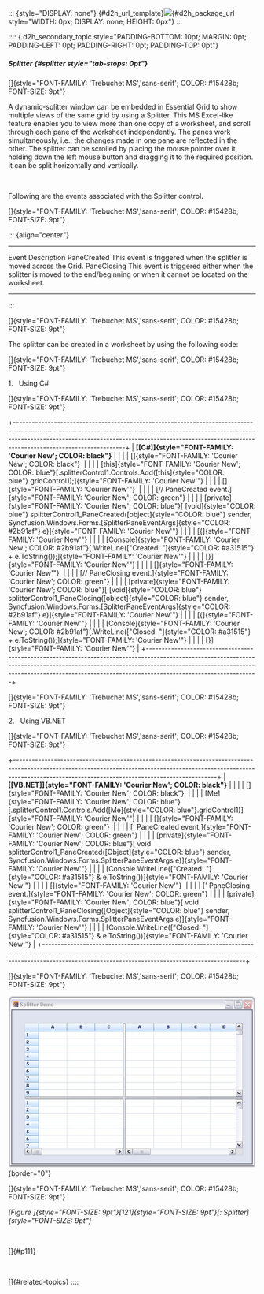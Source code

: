 ::: {style="DISPLAY: none"}
[](ms-xhelp:///?Id=d2h_url_template){#d2h_url_template}![](!package_url!){#d2h_package_url style="WIDTH: 0px; DISPLAY: none; HEIGHT: 0px"}
:::

:::: {.d2h_secondary_topic style="PADDING-BOTTOM: 10pt; MARGIN: 0pt; PADDING-LEFT: 0pt; PADDING-RIGHT: 0pt; PADDING-TOP: 0pt"}
##### Splitter {#splitter style="tab-stops: 0pt"}

[]{style="FONT-FAMILY: 'Trebuchet MS','sans-serif'; COLOR: #15428b; FONT-SIZE: 9pt"} 

A dynamic-splitter window can be embedded in Essential Grid to show multiple views of the same grid by using a Splitter. This MS Excel-like feature enables you to view more than one copy of a worksheet, and scroll through each pane of the worksheet independently. The panes work simultaneously, i.e., the changes made in one pane are reflected in the other. The splitter can be scrolled by placing the mouse pointer over it, holding down the left mouse button and dragging it to the required position. It can be split horizontally and vertically.

 

Following are the events associated with the Splitter control.

[]{style="FONT-FAMILY: 'Trebuchet MS','sans-serif'; COLOR: #15428b; FONT-SIZE: 9pt"} 

::: {align="center"}
  ------------- -------------------------------------------------------------------------------------------------------------------------------
  Event         Description
  PaneCreated   This event is triggered when the splitter is moved across the Grid.
  PaneClosing   This event is triggered either when the splitter is moved to the end/beginning or when it cannot be located on the worksheet.
  ------------- -------------------------------------------------------------------------------------------------------------------------------
:::

[]{style="FONT-FAMILY: 'Trebuchet MS','sans-serif'; COLOR: #15428b; FONT-SIZE: 9pt"} 

The splitter can be created in a worksheet by using the following code:

[]{style="FONT-FAMILY: 'Trebuchet MS','sans-serif'; COLOR: #15428b; FONT-SIZE: 9pt"} 

1.   Using C#

[]{style="FONT-FAMILY: 'Trebuchet MS','sans-serif'; COLOR: #15428b; FONT-SIZE: 9pt"} 

+-----------------------------------------------------------------------------------------------------------------------------------------------------------------------------------------------------------------------------------------------------------------------------+
| **[\[C#\]]{style="FONT-FAMILY: 'Courier New'; COLOR: black"}**                                                                                                                                                                                                              |
|                                                                                                                                                                                                                                                                             |
| []{style="FONT-FAMILY: 'Courier New'; COLOR: black"}                                                                                                                                                                                                                        |
|                                                                                                                                                                                                                                                                             |
| [this]{style="FONT-FAMILY: 'Courier New'; COLOR: blue"}[.splitterControl1.Controls.Add([this]{style="COLOR: blue"}.gridControl1);]{style="FONT-FAMILY: 'Courier New'"}                                                                                                      |
|                                                                                                                                                                                                                                                                             |
| []{style="FONT-FAMILY: 'Courier New'"}                                                                                                                                                                                                                                      |
|                                                                                                                                                                                                                                                                             |
| [// PaneCreated event.]{style="FONT-FAMILY: 'Courier New'; COLOR: green"}                                                                                                                                                                                                   |
|                                                                                                                                                                                                                                                                             |
| [private]{style="FONT-FAMILY: 'Courier New'; COLOR: blue"}[ [void]{style="COLOR: blue"} splitterControl1_PaneCreated([object]{style="COLOR: blue"} sender, Syncfusion.Windows.Forms.[SplitterPaneEventArgs]{style="COLOR: #2b91af"} e)]{style="FONT-FAMILY: 'Courier New'"} |
|                                                                                                                                                                                                                                                                             |
| [{]{style="FONT-FAMILY: 'Courier New'"}                                                                                                                                                                                                                                     |
|                                                                                                                                                                                                                                                                             |
| [Console]{style="FONT-FAMILY: 'Courier New'; COLOR: #2b91af"}[.WriteLine([\"Created: \"]{style="COLOR: #a31515"} + e.ToString());]{style="FONT-FAMILY: 'Courier New'"}                                                                                                      |
|                                                                                                                                                                                                                                                                             |
| [}]{style="FONT-FAMILY: 'Courier New'"}                                                                                                                                                                                                                                     |
|                                                                                                                                                                                                                                                                             |
| []{style="FONT-FAMILY: 'Courier New'"}                                                                                                                                                                                                                                      |
|                                                                                                                                                                                                                                                                             |
| [// PaneClosing event.]{style="FONT-FAMILY: 'Courier New'; COLOR: green"}                                                                                                                                                                                                   |
|                                                                                                                                                                                                                                                                             |
| [private]{style="FONT-FAMILY: 'Courier New'; COLOR: blue"}[ [void]{style="COLOR: blue"} splitterControl1_PaneClosing([object]{style="COLOR: blue"} sender, Syncfusion.Windows.Forms.[SplitterPaneEventArgs]{style="COLOR: #2b91af"} e)]{style="FONT-FAMILY: 'Courier New'"} |
|                                                                                                                                                                                                                                                                             |
| [{]{style="FONT-FAMILY: 'Courier New'"}                                                                                                                                                                                                                                     |
|                                                                                                                                                                                                                                                                             |
| [Console]{style="FONT-FAMILY: 'Courier New'; COLOR: #2b91af"}[.WriteLine([\"Closed: \"]{style="COLOR: #a31515"} + e.ToString());]{style="FONT-FAMILY: 'Courier New'"}                                                                                                       |
|                                                                                                                                                                                                                                                                             |
| [}]{style="FONT-FAMILY: 'Courier New'"}                                                                                                                                                                                                                                     |
+-----------------------------------------------------------------------------------------------------------------------------------------------------------------------------------------------------------------------------------------------------------------------------+

[]{style="FONT-FAMILY: 'Trebuchet MS','sans-serif'; COLOR: #15428b; FONT-SIZE: 9pt"} 

2.   Using VB.NET

[]{style="FONT-FAMILY: 'Trebuchet MS','sans-serif'; COLOR: #15428b; FONT-SIZE: 9pt"} 

+----------------------------------------------------------------------------------------------------------------------------------------------------------------------------------------------------------------------------+
| **[\[VB.NET\]]{style="FONT-FAMILY: 'Courier New'; COLOR: black"}**                                                                                                                                                         |
|                                                                                                                                                                                                                            |
| []{style="FONT-FAMILY: 'Courier New'; COLOR: black"}                                                                                                                                                                       |
|                                                                                                                                                                                                                            |
| [Me]{style="FONT-FAMILY: 'Courier New'; COLOR: blue"}[.splitterControl1.Controls.Add([Me]{style="COLOR: blue"}.gridControl1)]{style="FONT-FAMILY: 'Courier New'"}                                                          |
|                                                                                                                                                                                                                            |
| []{style="FONT-FAMILY: 'Courier New'; COLOR: green"}                                                                                                                                                                       |
|                                                                                                                                                                                                                            |
| [\' PaneCreated event.]{style="FONT-FAMILY: 'Courier New'; COLOR: green"}                                                                                                                                                  |
|                                                                                                                                                                                                                            |
| [private]{style="FONT-FAMILY: 'Courier New'; COLOR: blue"}[ void splitterControl1_PaneCreated([Object]{style="COLOR: blue"} sender, Syncfusion.Windows.Forms.SplitterPaneEventArgs e)]{style="FONT-FAMILY: 'Courier New'"} |
|                                                                                                                                                                                                                            |
| [Console.WriteLine([\"Created: \"]{style="COLOR: #a31515"} & e.ToString())]{style="FONT-FAMILY: 'Courier New'"}                                                                                                            |
|                                                                                                                                                                                                                            |
| []{style="FONT-FAMILY: 'Courier New'"}                                                                                                                                                                                     |
|                                                                                                                                                                                                                            |
| [\' PaneClosing event.]{style="FONT-FAMILY: 'Courier New'; COLOR: green"}                                                                                                                                                  |
|                                                                                                                                                                                                                            |
| [private]{style="FONT-FAMILY: 'Courier New'; COLOR: blue"}[ void splitterControl1_PaneClosing([Object]{style="COLOR: blue"} sender, Syncfusion.Windows.Forms.SplitterPaneEventArgs e)]{style="FONT-FAMILY: 'Courier New'"} |
|                                                                                                                                                                                                                            |
| [Console.WriteLine([\"Closed: \"]{style="COLOR: #a31515"} & e.ToString())]{style="FONT-FAMILY: 'Courier New'"}                                                                                                             |
+----------------------------------------------------------------------------------------------------------------------------------------------------------------------------------------------------------------------------+

[]{style="FONT-FAMILY: 'Trebuchet MS','sans-serif'; COLOR: #15428b; FONT-SIZE: 9pt"} 

![](ImagesExt/image91_127.jpg){border="0"}

[]{style="FONT-FAMILY: 'Trebuchet MS','sans-serif'; COLOR: #15428b; FONT-SIZE: 9pt"} 

*[Figure ]{style="FONT-SIZE: 9pt"}[121]{style="FONT-SIZE: 9pt"}[: Splitter]{style="FONT-SIZE: 9pt"}*

 

[]{#p111} 

 

[]{#related-topics}
::::
